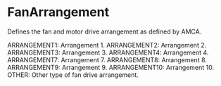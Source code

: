 FanArrangement
==============

Defines the fan and motor drive arrangement as defined by AMCA.

ARRANGEMENT1: Arrangement 1.
ARRANGEMENT2: Arrangement 2.
ARRANGEMENT3: Arrangement 3.
ARRANGEMENT4: Arrangement 4.
ARRANGEMENT7: Arrangement 7.
ARRANGEMENT8: Arrangement 8.
ARRANGEMENT9: Arrangement 9.
ARRANGEMENT10: Arrangement 10.
OTHER: Other type of fan drive arrangement.
